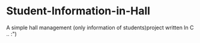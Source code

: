 # Student-Information-in-Hall
A simple hall management (only information of students)project written In C .. :")
